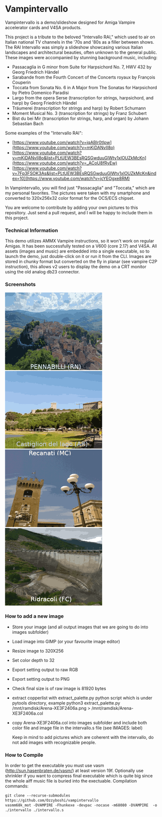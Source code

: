 # Vampintervallo
Vampintervallo is a demo/slideshow designed for Amiga Vampire accelerator cards and V4SA products.

This project is a tribute to the beloved "Intervallo RAI," which used to air on Italian national TV channels in the '70s and '80s as a filler between shows.
The RAI Intervallo was simply a slideshow showcasing various Italian landscapes and architectural beauties, often unknown to the general public.
These images were accompanied by stunning background music, including:

- Passacaglia in G minor from Suite for Harpsichord No. 7, HWV 432 by Georg Friedrich Händel
- Sarabande from the Fourth Concert of the Concerts royaux by François Couperin
- Toccata from Sonata No. 6 in A Major from The Sonatas for Harpsichord by Pietro Domenico Paradisi
- Largo from the opera Serse (transcription for strings, harpsichord, and harp) by Georg Friedrich Händel
- Träumerei (transcription for strings and harp) by Robert Schumann
- Moment Musical No. 3 (transcription for strings) by Franz Schubert
- Bist du bei Mir (transcription for strings, harp, and organ) by Johann Sebastian Bach


Some examples of the "Intervallo RAI":
  - [https://www.youtube.com/watch?v=jqABIr0tIpw](https://www.youtube.com/watch?v=mKiDANvIl8o)
  - [https://www.youtube.com/watch?v=mKiDANvIl8o&list=PLtUEW3BEsRQSGwduuGlWty1xlOUZkMcKn](https://www.youtube.com/watch?v=_ACoU8fRyEw)
  - [https://www.youtube.com/watch?v=7Fp3FSOK3As&list=PLtUEW3BEsRQSGwduuGlWty1xlOUZkMcKn&index=10](https://www.youtube.com/watch?v=jcYEOgxe8RM)

In Vampintervallo, you will find just "Passacaglia" and "Toccata," which are my personal favorites. The pictures were taken with my smartphone and converted to 320x256x32 color format for the OCS/ECS chipset.

You are welcome to contribute by adding your own pictures to this repository. Just send a pull request, and I will be happy to include them in this project.

### Technical Information
This demo utilizes AMMX Vampire instructions, so it won't work on regular Amigas. It has been successfully tested on a V600 (core 2.17) and V4SA.
All assets (images and music) are embedded into a single executable, so to launch the demo, just double-click on it or run it from the CLI.
Images are stored in chunky format but converted on the fly in planar (see vampire C2P instruction), this allows v2 users to display the demo on a CRT monitor using the old analog db23 connector.

### Screenshots
![pennabilli](images/pennabilli.png)
![castigliondellago](images/castigliondellago.png)
![recanati](images/recanati.png)
![ridracoli](images/ridracoli.png)

### How to add a new image
- Store your image (and all output images that we are going to do into images subfolder)
- Load image into GIMP (or your favourite image editor)
- Resize image to 320X256
- Set color depth to 32
- Export setting output to raw RGB
- Export setting output to PNG
- Check final size is of raw image is 81920 bytes
- extract copperlist with extract_palette.py python script which is under pytools directory, example python3 extract_palette.py /mnt/ramdisk/Arena-XE3F2406a.png > /mnt/ramdisk/Arena-XE3F2406a.col
- copy Arena-XE3F2406a.col into images subfolder and include both color file and image file in the intervallo.s file (see IMAGES: label)

  Keep in mind to add pictures which are coherent with the intervallo, do not add images with recognizable people.

### How to Compile
In order to get the executable you must use vasm (http://sun.hasenbraten.de/vasm/) at least version 19f.
Optionally use shrinkler if you want to compress final executable which is quite big since the whole aiff music file is buried into the exectuable.
Compilation commands:
```
git clone --recurse-submodules https://github.com/Ozzyboshi/vampintervallo
vasmm68k_mot -DVAMPIRE -Fhunkexe -devpac -nocase -m68080 -DVAMPIRE  -o ./intervallo ./intervallo.s
```
